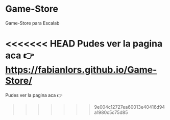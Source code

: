 # Game-Store
Game-Store para Escalab

<<<<<<< HEAD
Pudes ver la pagina aca 👉 https://fabianlors.github.io/Game-Store/
=======
Pudes ver la pagina aca 👉 
>>>>>>> 9e004c12727ea60013e40416d94a1980c5c75d85
